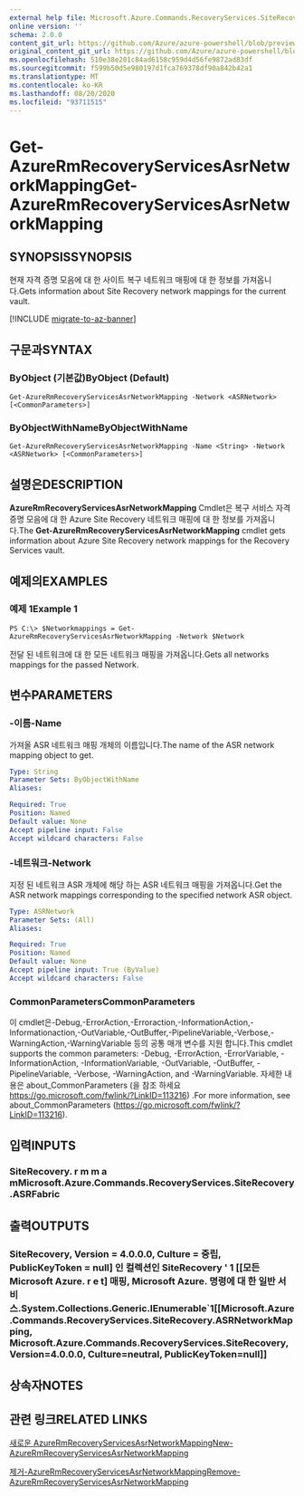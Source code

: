 ```yaml
---
external help file: Microsoft.Azure.Commands.RecoveryServices.SiteRecovery.dll-Help.xml
online version: ''
schema: 2.0.0
content_git_url: https://github.com/Azure/azure-powershell/blob/preview/src/ResourceManager/RecoveryServices.SiteRecovery/Commands.RecoveryServices.SiteRecovery/help/Get-AzureRmRecoveryServicesAsrNetworkMapping.md
original_content_git_url: https://github.com/Azure/azure-powershell/blob/preview/src/ResourceManager/RecoveryServices.SiteRecovery/Commands.RecoveryServices.SiteRecovery/help/Get-AzureRmRecoveryServicesAsrNetworkMapping.md
ms.openlocfilehash: 510e38e201c84ad6158c959d4d56fe9872ad83df
ms.sourcegitcommit: f599b50d5e980197d1fca769378df90a842b42a1
ms.translationtype: MT
ms.contentlocale: ko-KR
ms.lasthandoff: 08/20/2020
ms.locfileid: "93711515"
---
```

# <span data-ttu-id="67869-101">Get-AzureRmRecoveryServicesAsrNetworkMapping</span><span class="sxs-lookup"><span data-stu-id="67869-101">Get-AzureRmRecoveryServicesAsrNetworkMapping</span></span>

## <span data-ttu-id="67869-102">SYNOPSIS</span><span class="sxs-lookup"><span data-stu-id="67869-102">SYNOPSIS</span></span>
<span data-ttu-id="67869-103">현재 자격 증명 모음에 대 한 사이트 복구 네트워크 매핑에 대 한 정보를 가져옵니다.</span><span class="sxs-lookup"><span data-stu-id="67869-103">Gets information about Site Recovery network mappings for the current vault.</span></span>

[!INCLUDE [migrate-to-az-banner](../../includes/migrate-to-az-banner.md)]

## <span data-ttu-id="67869-104">구문과</span><span class="sxs-lookup"><span data-stu-id="67869-104">SYNTAX</span></span>

### <span data-ttu-id="67869-105">ByObject (기본값)</span><span class="sxs-lookup"><span data-stu-id="67869-105">ByObject (Default)</span></span>
```
Get-AzureRmRecoveryServicesAsrNetworkMapping -Network <ASRNetwork> [<CommonParameters>]
```

### <span data-ttu-id="67869-106">ByObjectWithName</span><span class="sxs-lookup"><span data-stu-id="67869-106">ByObjectWithName</span></span>
```
Get-AzureRmRecoveryServicesAsrNetworkMapping -Name <String> -Network <ASRNetwork> [<CommonParameters>]
```

## <span data-ttu-id="67869-107">설명은</span><span class="sxs-lookup"><span data-stu-id="67869-107">DESCRIPTION</span></span>
<span data-ttu-id="67869-108">**AzureRmRecoveryServicesAsrNetworkMapping** Cmdlet은 복구 서비스 자격 증명 모음에 대 한 Azure Site Recovery 네트워크 매핑에 대 한 정보를 가져옵니다.</span><span class="sxs-lookup"><span data-stu-id="67869-108">The **Get-AzureRmRecoveryServicesAsrNetworkMapping** cmdlet gets information about Azure Site Recovery network mappings for the Recovery Services vault.</span></span>

## <span data-ttu-id="67869-109">예제의</span><span class="sxs-lookup"><span data-stu-id="67869-109">EXAMPLES</span></span>

### <span data-ttu-id="67869-110">예제 1</span><span class="sxs-lookup"><span data-stu-id="67869-110">Example 1</span></span>
```
PS C:\> $Networkmappings = Get-AzureRmRecoveryServicesAsrNetworkMapping -Network $Network
```

<span data-ttu-id="67869-111">전달 된 네트워크에 대 한 모든 네트워크 매핑을 가져옵니다.</span><span class="sxs-lookup"><span data-stu-id="67869-111">Gets all networks mappings for the passed Network.</span></span>

## <span data-ttu-id="67869-112">변수</span><span class="sxs-lookup"><span data-stu-id="67869-112">PARAMETERS</span></span>

### <span data-ttu-id="67869-113">-이름</span><span class="sxs-lookup"><span data-stu-id="67869-113">-Name</span></span>
<span data-ttu-id="67869-114">가져올 ASR 네트워크 매핑 개체의 이름입니다.</span><span class="sxs-lookup"><span data-stu-id="67869-114">The name of the ASR network mapping object to get.</span></span>

```yaml
Type: String
Parameter Sets: ByObjectWithName
Aliases: 

Required: True
Position: Named
Default value: None
Accept pipeline input: False
Accept wildcard characters: False
```

### <span data-ttu-id="67869-115">-네트워크</span><span class="sxs-lookup"><span data-stu-id="67869-115">-Network</span></span>
<span data-ttu-id="67869-116">지정 된 네트워크 ASR 개체에 해당 하는 ASR 네트워크 매핑을 가져옵니다.</span><span class="sxs-lookup"><span data-stu-id="67869-116">Get the ASR network mappings corresponding to the specified network ASR object.</span></span>

```yaml
Type: ASRNetwork
Parameter Sets: (All)
Aliases: 

Required: True
Position: Named
Default value: None
Accept pipeline input: True (ByValue)
Accept wildcard characters: False
```

### <span data-ttu-id="67869-117">CommonParameters</span><span class="sxs-lookup"><span data-stu-id="67869-117">CommonParameters</span></span>
<span data-ttu-id="67869-118">이 cmdlet은-Debug,-ErrorAction,-Erroraction,-InformationAction,-Informationaction,-OutVariable,-OutBuffer,-PipelineVariable,-Verbose,-WarningAction,-WarningVariable 등의 공통 매개 변수를 지원 합니다.</span><span class="sxs-lookup"><span data-stu-id="67869-118">This cmdlet supports the common parameters: -Debug, -ErrorAction, -ErrorVariable, -InformationAction, -InformationVariable, -OutVariable, -OutBuffer, -PipelineVariable, -Verbose, -WarningAction, and -WarningVariable.</span></span> <span data-ttu-id="67869-119">자세한 내용은 about_CommonParameters (을 참조 하세요 https://go.microsoft.com/fwlink/?LinkID=113216) .</span><span class="sxs-lookup"><span data-stu-id="67869-119">For more information, see about_CommonParameters (https://go.microsoft.com/fwlink/?LinkID=113216).</span></span>

## <span data-ttu-id="67869-120">입력</span><span class="sxs-lookup"><span data-stu-id="67869-120">INPUTS</span></span>

### <span data-ttu-id="67869-121">SiteRecovery. r m m a m</span><span class="sxs-lookup"><span data-stu-id="67869-121">Microsoft.Azure.Commands.RecoveryServices.SiteRecovery.ASRFabric</span></span>

## <span data-ttu-id="67869-122">출력</span><span class="sxs-lookup"><span data-stu-id="67869-122">OUTPUTS</span></span>

### <span data-ttu-id="67869-123">SiteRecovery, Version = 4.0.0.0, Culture = 중립, PublicKeyToken = null] 인 컬렉션인 SiteRecovery ' 1 [[모든 Microsoft Azure. r e t] 매핑, Microsoft Azure. 명령에 대 한 일반 서비스.</span><span class="sxs-lookup"><span data-stu-id="67869-123">System.Collections.Generic.IEnumerable\`1[[Microsoft.Azure.Commands.RecoveryServices.SiteRecovery.ASRNetworkMapping, Microsoft.Azure.Commands.RecoveryServices.SiteRecovery, Version=4.0.0.0, Culture=neutral, PublicKeyToken=null]]</span></span>

## <span data-ttu-id="67869-124">상속자</span><span class="sxs-lookup"><span data-stu-id="67869-124">NOTES</span></span>

## <span data-ttu-id="67869-125">관련 링크</span><span class="sxs-lookup"><span data-stu-id="67869-125">RELATED LINKS</span></span>

[<span data-ttu-id="67869-126">새로운 AzureRmRecoveryServicesAsrNetworkMapping</span><span class="sxs-lookup"><span data-stu-id="67869-126">New-AzureRmRecoveryServicesAsrNetworkMapping</span></span>](./New-AzureRmRecoveryServicesAsrNetworkMapping.md)

[<span data-ttu-id="67869-127">제거-AzureRmRecoveryServicesAsrNetworkMapping</span><span class="sxs-lookup"><span data-stu-id="67869-127">Remove-AzureRmRecoveryServicesAsrNetworkMapping</span></span>](./Remove-AzureRmRecoveryServicesAsrNetworkMapping.md)
